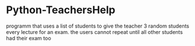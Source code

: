 # Python-TeachersHelp
programm that uses a list of students to give the teacher 3 random students every lecture for an exam. the users cannot repeat until all other students had their exam too

